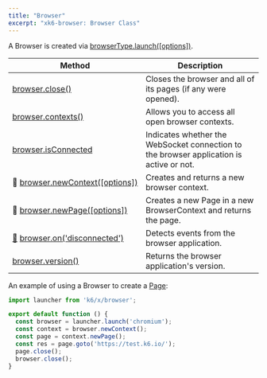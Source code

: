 ```yaml
---
title: "Browser"
excerpt: "xk6-browser: Browser Class"
---
```


A Browser is created via [browserType.launch([options])](/javascript-api/xk6-browser/browsertype/#browsertype-launch-options).

| Method                                                                                         | Description                                                                                                     |
| ---------------------------------------------------------------------------------------------- | --------------------------------------------------------------------------------------------------------------- |
| <nobr>[browser.close()](/javascript-api/xk6-browser/browser/close)</nobr>                                   | Closes the browser and all of its pages (if any were opened).                                                   |
| <nobr>[browser.contexts()](/javascript-api/xk6-browser/browser/contexts)</nobr>                             | Allows you to access all open browser contexts.                                                                 |
| <nobr>[browser.isConnected](/javascript-api/xk6-browser/browser/isconnected)</nobr>                         | Indicates whether the WebSocket connection to the browser application is active or not.                         |
| <nobr><span title="Work in progress">🚧</span> [browser.newContext([options])](/javascript-api/xk6-browser/browser/newcontext/)</nobr>               | Creates and returns a new browser context.                                                                      |
| <nobr><span title="Work in progress">🚧</span> [browser.newPage([options])](/javascript-api/xk6-browser/browser/newpage)</nobr>                      | Creates a new Page in a new BrowserContext and returns the page.                                                |
| <nobr><span title="Work in progress">[🚧](https://github.com/grafana/xk6-browser/issues/96)</span> [browser.on('disconnected')](/javascript-api/xk6-browser/browser/on)</nobr>                       | Detects events from the browser application. |
| <nobr>[browser.version()](/javascript-api/xk6-browser/browser/version)</nobr>                               | Returns the browser application's version.                                                                      |

An example of using a Browser to create a [Page](/javascript-api/xk6-browser/page):

```javascript
import launcher from 'k6/x/browser';

export default function () {
  const browser = launcher.launch('chromium');
  const context = browser.newContext();
  const page = context.newPage();
  const res = page.goto('https://test.k6.io/');
  page.close();
  browser.close();
}
```
